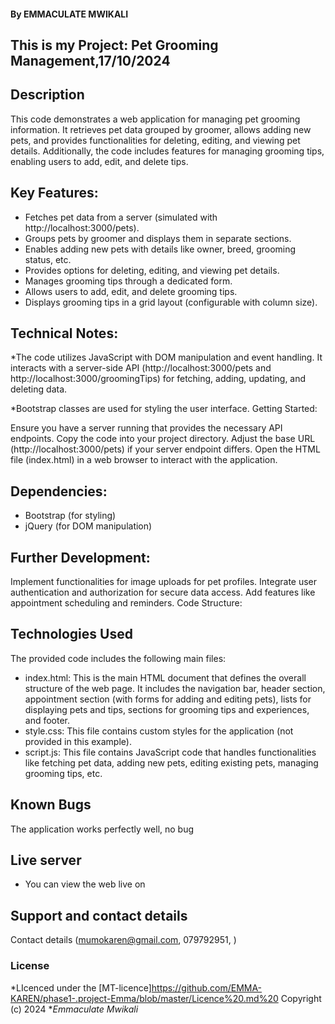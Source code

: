 #### **By EMMACULATE MWIKALI**
## This is my Project: Pet Grooming Management,17/10/2024
## Description
This code demonstrates a web application for managing pet grooming information. It retrieves pet data grouped by groomer, allows adding new pets, and provides functionalities for deleting, editing, and viewing pet details. Additionally, the code includes features for managing grooming tips, enabling users to add, edit, and delete tips.

## Key Features:

* Fetches pet data from a server (simulated with http://localhost:3000/pets).
* Groups pets by groomer and displays them in separate sections.
* Enables adding new pets with details like owner, breed, grooming status, etc.
* Provides options for deleting, editing, and viewing pet details.
* Manages grooming tips through a dedicated form.
* Allows users to add, edit, and delete grooming tips.
* Displays grooming tips in a grid layout (configurable with column size).

## Technical Notes:

*The code utilizes JavaScript with DOM manipulation and event handling.
It interacts with a server-side API (http://localhost:3000/pets and http://localhost:3000/groomingTips) for fetching, adding, updating, and deleting data.

*Bootstrap classes are used for styling the user interface.
Getting Started:

Ensure you have a server running that provides the necessary API endpoints.
Copy the code into your project directory.
Adjust the base URL (http://localhost:3000/pets) if your server endpoint differs.
Open the HTML file (index.html) in a web browser to interact with the application.

## Dependencies:

* Bootstrap (for styling)
* jQuery (for DOM manipulation)

## Further Development:

Implement functionalities for image uploads for pet profiles.
Integrate user authentication and authorization for secure data access.
Add features like appointment scheduling and reminders.
Code Structure:

## Technologies Used
The provided code includes the following main files:

* index.html: This is the main HTML document that defines the overall structure of the web page. It includes the navigation bar, header section, appointment section (with forms for adding and editing pets), lists for displaying pets and tips, sections for grooming tips and experiences, and footer.
* style.css: This file contains custom styles for the application (not provided in this example).
* script.js: This file contains JavaScript code that handles functionalities like fetching pet data, adding new pets, editing existing pets, managing grooming tips, etc.

## Known Bugs
The application works perfectly well, no bug

## Live server
* You can view the web live on 

## Support and contact details
Contact details (mumokaren@gmail.com, 079792951, )

### License
*LIcenced under the [MT-licence]https://github.com/EMMA-KAREN/phase1-.project-Emma/blob/master/Licence%20.md%20
Copyright (c) 2024 **Emmaculate Mwikali*